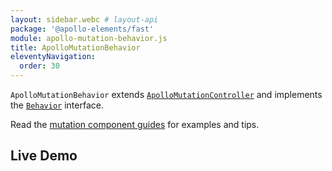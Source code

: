 ```yaml
---
layout: sidebar.webc # layout-api
package: '@apollo-elements/fast'
module: apollo-mutation-behavior.js
title: ApolloMutationBehavior
eleventyNavigation:
  order: 30
---
```

<!-- ----------------------------------------------------------------------------------------
     Welcome! This file includes automatically generated API documentation.
     To edit the docs that appear within, find the original source file under `packages/*`,
     corresponding to the package name and module in this YAML front-matter block.
     Thank you for your interest in Apollo Elements 😁
------------------------------------------------------------------------------------------ -->

`ApolloMutationBehavior` extends 
[`ApolloMutationController`](/api/core/controllers/mutation/) and implements the 
[`Behavior`](https://www.fast.design/docs/api/fast-element.behavior) interface.

Read the [mutation component guides](/guides/usage/mutations/) for examples and 
tips.

## Live Demo

<docs-playground id="fast-mutation" playground-name="fast-mutation"></docs-playground>
